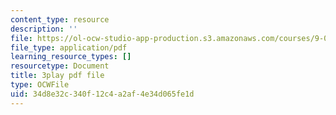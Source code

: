 ```yaml
---
content_type: resource
description: ''
file: https://ol-ocw-studio-app-production.s3.amazonaws.com/courses/9-00sc-introduction-to-psychology-fall-2011/34d8e32c340f12c4a2af4e34d065fe1d_SBrCPDC21f4.pdf
file_type: application/pdf
learning_resource_types: []
resourcetype: Document
title: 3play pdf file
type: OCWFile
uid: 34d8e32c-340f-12c4-a2af-4e34d065fe1d
---
```

